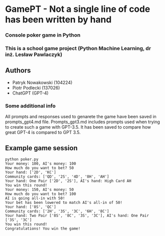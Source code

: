 # GamePT - Not a single line of code has been written by hand
### Console poker game in Python
### This is a school game project (Python Machine Learning, dr inż. Lesław Pawlaczyk)
## Authors 
* Patryk Nowakowski (104224)
* Piotr Podlecki (137026)
* ChatGPT (GPT-4)

### Some additional info
All prompts and responses used to genarete the game have been saved in prompts_gpt4.md file. Prompts_gpt3.md includes prompts used when trying to create such a game with GPT-3.5. It has been saved to compare how great GPT-4 is compared to GPT 3.5.

## Example game session
```
python poker.py
Your money: 100, AI's money: 100
How much do you want to bet? 50
Your hand: ['2D', 'KC']
Community cards: ['QD', '2S', '4D', '8H', 'AH']
Your hand: One Pair ['2D', '2S'], AI's hand: High Card AH
You win this round!
Your money: 150, AI's money: 50
How much do you want to bet? 100
AI is going all-in with 50!
Your bet has been lowered to match AI's all-in of 50!
Your hand: ['8S', 'QC']
Community cards: ['2H', '3S', '3C', '6H', '8C']
Your hand: Two Pair ['8S', '8C', '3S', '3C'], AI's hand: One Pair ['3S', '3C']
You win this round!
Congratulations! You win the game!
```
